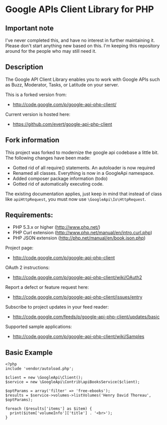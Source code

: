Google APIs Client Library for PHP
=====================================

## Important note

I've never completed this, and have no interest in further maintaining it.
Please don't start anything new based on this. I'm keeping this repository around for the people who may still need it.

## Description
The Google API Client Library enables you to work with Google APIs such as Buzz, Moderator, Tasks, or Latitude on your server.

This is a forked version from:
* http://code.google.com/p/google-api-php-client/

Current version is hosted here:
* https://github.com/evert/google-api-php-client

## Fork information

This project was forked to modernize the google api codebase a little bit.
The following changes have been made:

* Gotted rid of all require() statements. An autoloader is now required
* Renamed all classes. Everything is now in a GoogleApi namespace.
* Added composer package information (todo)
* Gotted rid of automatically executing code.

The existing documentation applies, just keep in mind that instead of class
like `apiHttpRequest`, you must now use `\GoogleApi\Io\HttpRequest`.



## Requirements:

* PHP 5.3.x or higher (http://www.php.net/)
* PHP Curl extension (http://www.php.net/manual/en/intro.curl.php)
* PHP JSON extension (http://php.net/manual/en/book.json.php)

Project page:

* http://code.google.com/p/google-api-php-client

OAuth 2 instructions:

* http://code.google.com/p/google-api-php-client/wiki/OAuth2

Report a defect or feature request here:

* http://code.google.com/p/google-api-php-client/issues/entry

Subscribe to project updates in your feed reader:

* http://code.google.com/feeds/p/google-api-php-client/updates/basic

Supported sample applications:
* http://code.google.com/p/google-api-php-client/wiki/Samples

## Basic Example

```
<?php
include 'vendor/autoload.php';

$client = new \GoogleApi\Client();
$service = new \GoogleApi\Contrib\apiBooksService($client);

$optParams = array('filter' => 'free-ebooks');
$results = $service->volumes->listVolumes('Henry David Thoreau', $optParams);

foreach ($results['items'] as $item) {
  print($item['volumeInfo']['title'] . '<br>');
}
```

